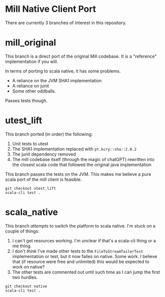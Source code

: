 # Mill Native Client Port

There are currently 3 branches of interest in this repository.

# mill_original

This branch is a direct port of the original Mill codebase. It is a "reference" implementation if you will.

In terms of porting to scala native, it has some problems.
- A reliance on the JVM SHA1 implementation
- A reliance on junit
- Some other oddballs.

Passes tests though.

# utest_lift

This branch ported (in order) the following:

1. Unit tests to utest
2. The SHA1 implementation replaced with `pt.kcry::sha::2.0.2`
3. The junit dependency removed
4. The mill codebase itself (through the magic of chatGPT) rewritten into the closest scala code that followed the original java implementation

This branch passes the tests on the JVM. This makes me believe a pure scala port of the mill client is feasible.

```
git checkout utest_lift
scala-cli test .
```

# scala_native

This branch _attempts_ to switch the platform to scala native. I'm stuck on a couple of things:

1. I can't get resources working. I'm unclear if that's a scala-cli thing or a me thing.
2. I don't _think_ I've made other tests to the `FileToStreamTailerTest` implementation or test, but it now failes on native. Some work. I believe that (if resource were free and unlimited) this would be expected to work on native?
3. The other tests are commented out until such time as I can jump the first two hurdles.


```
git checkout native
scala-cli test .
```



